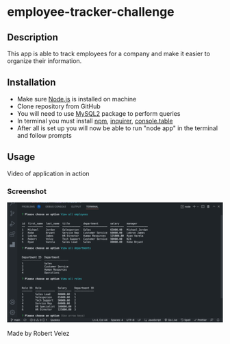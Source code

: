 # employee-tracker-challenge

## Description
This app is able to track employees for a company and make it easier to organize their information.

## Installation
- Make sure [Node.js](https://nodejs.org/en/download/) is installed on machine
- Clone repository from GitHub
- You will need to use [MySQL2](https://www.npmjs.com/package/mysql2) package to perform queries
- In terminal you must install [npm](https://docs.npmjs.com/downloading-and-installing-node-js-and-npm), [inquirer](https://www.npmjs.com/package/inquirer), [console.table](https://www.npmjs.com/package/console.table)
- After all is set up you will now be able to run "node app" in the terminal and follow prompts

## Usage
Video of application in action

### Screenshot
![](./assets/employee-tracker.png)

Made by Robert Velez